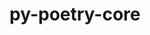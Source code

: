 ---
title: "py-poetry-core"
layout: cache
categories: [package, develop-2023-10-01]
meta: {"versions": ["1.6.1"], "compilers": ["apple-clang@=14.0.0", "cce@=15.0.1", "gcc@=11.1.0", "gcc@=11.3.0", "gcc@=7.3.1", "gcc@=7.5.0", "oneapi@=2023.2.0"], "oss": ["amzn2", "rhel8", "ubuntu18.04", "ubuntu20.04", "ubuntu22.04", "ventura"], "platforms": ["darwin", "linux"], "targets": ["aarch64", "neoverse_n1", "ppc64le", "x86_64", "x86_64_v3", "zen4"], "stacks": ["aws-isc", "aws-isc-aarch64", "data-vis-sdk", "e4s", "e4s-cray-rhel", "e4s-oneapi", "e4s-power", "ml-darwin-aarch64-mps", "ml-linux-x86_64-cpu", "ml-linux-x86_64-cuda", "ml-linux-x86_64-rocm", "radiuss", "root"], "num_specs": 16, "num_specs_by_stack": {"ml-darwin-aarch64-mps": 2, "root": 16, "aws-isc-aarch64": 2, "aws-isc": 1, "e4s": 1, "e4s-power": 1, "e4s-cray-rhel": 1, "radiuss": 1, "e4s-oneapi": 1, "data-vis-sdk": 2, "ml-linux-x86_64-cpu": 4, "ml-linux-x86_64-cuda": 4, "ml-linux-x86_64-rocm": 3}}
spec_details: [{"hash": "hxxhozedkg3yq4i5j72ocfm4eds567wi", "compiler": "apple-clang@=14.0.0", "versions": ["1.6.1"], "os": "ventura", "platform": "darwin", "target": "aarch64", "variants": ["build_system=python_pip"], "stacks": ["ml-darwin-aarch64-mps", "root"], "size": "-", "tarball": "https://binaries.spack.io/releases/develop-2023-10-01/build_cache/darwin-ventura-aarch64/apple-clang-14.0.0/py-poetry-core-1.6.1/darwin-ventura-aarch64-apple-clang-14.0.0-py-poetry-core-1.6.1-hxxhozedkg3yq4i5j72ocfm4eds567wi.spack"}, {"hash": "lo4c5s4dntsyeo6g4hewhj73ppvmbwvf", "compiler": "apple-clang@=14.0.0", "versions": ["1.6.1"], "os": "ventura", "platform": "darwin", "target": "aarch64", "variants": ["build_system=python_pip"], "stacks": ["ml-darwin-aarch64-mps", "root"], "size": "-", "tarball": "https://binaries.spack.io/releases/develop-2023-10-01/build_cache/darwin-ventura-aarch64/apple-clang-14.0.0/py-poetry-core-1.6.1/darwin-ventura-aarch64-apple-clang-14.0.0-py-poetry-core-1.6.1-lo4c5s4dntsyeo6g4hewhj73ppvmbwvf.spack"}, {"hash": "grpqnvyul57m7hb7euwo5gsplklqbw5r", "compiler": "gcc@=7.3.1", "versions": ["1.6.1"], "os": "amzn2", "platform": "linux", "target": "aarch64", "variants": ["build_system=python_pip"], "stacks": ["aws-isc-aarch64", "root"], "size": "-", "tarball": "https://binaries.spack.io/releases/develop-2023-10-01/build_cache/linux-amzn2-aarch64/gcc-7.3.1/py-poetry-core-1.6.1/linux-amzn2-aarch64-gcc-7.3.1-py-poetry-core-1.6.1-grpqnvyul57m7hb7euwo5gsplklqbw5r.spack"}, {"hash": "34cpqkdnzbtwthr4ikefxujg6b6biqwb", "compiler": "gcc@=7.3.1", "versions": ["1.6.1"], "os": "amzn2", "platform": "linux", "target": "neoverse_n1", "variants": ["build_system=python_pip"], "stacks": ["aws-isc-aarch64", "root"], "size": "-", "tarball": "https://binaries.spack.io/releases/develop-2023-10-01/build_cache/linux-amzn2-neoverse_n1/gcc-7.3.1/py-poetry-core-1.6.1/linux-amzn2-neoverse_n1-gcc-7.3.1-py-poetry-core-1.6.1-34cpqkdnzbtwthr4ikefxujg6b6biqwb.spack"}, {"hash": "zhfzfs7htuavjh2tdezdy3esmkgmibrl", "compiler": "gcc@=7.3.1", "versions": ["1.6.1"], "os": "amzn2", "platform": "linux", "target": "x86_64_v3", "variants": ["build_system=python_pip"], "stacks": ["root", "aws-isc"], "size": "-", "tarball": "https://binaries.spack.io/releases/develop-2023-10-01/build_cache/linux-amzn2-x86_64_v3/gcc-7.3.1/py-poetry-core-1.6.1/linux-amzn2-x86_64_v3-gcc-7.3.1-py-poetry-core-1.6.1-zhfzfs7htuavjh2tdezdy3esmkgmibrl.spack"}, {"hash": "qeumcyuoobz7gijcsclzd7gclkk7vrcl", "compiler": "gcc@=11.1.0", "versions": ["1.6.1"], "os": "ubuntu20.04", "platform": "linux", "target": "x86_64_v3", "variants": ["build_system=python_pip"], "stacks": ["e4s", "root"], "size": "-", "tarball": "https://binaries.spack.io/releases/develop-2023-10-01/build_cache/linux-ubuntu20.04-x86_64_v3/gcc-11.1.0/py-poetry-core-1.6.1/linux-ubuntu20.04-x86_64_v3-gcc-11.1.0-py-poetry-core-1.6.1-qeumcyuoobz7gijcsclzd7gclkk7vrcl.spack"}, {"hash": "jnqvkaqi42d55vhakx4264p62hx2brtb", "compiler": "gcc@=11.1.0", "versions": ["1.6.1"], "os": "ubuntu20.04", "platform": "linux", "target": "ppc64le", "variants": ["build_system=python_pip"], "stacks": ["e4s-power", "root"], "size": "-", "tarball": "https://binaries.spack.io/releases/develop-2023-10-01/build_cache/linux-ubuntu20.04-ppc64le/gcc-11.1.0/py-poetry-core-1.6.1/linux-ubuntu20.04-ppc64le-gcc-11.1.0-py-poetry-core-1.6.1-jnqvkaqi42d55vhakx4264p62hx2brtb.spack"}, {"hash": "myu4pwte42acaxfd6liw3dor33fk6pzu", "compiler": "cce@=15.0.1", "versions": ["1.6.1"], "os": "rhel8", "platform": "linux", "target": "zen4", "variants": ["build_system=python_pip"], "stacks": ["root", "e4s-cray-rhel"], "size": "-", "tarball": "https://binaries.spack.io/releases/develop-2023-10-01/build_cache/linux-rhel8-zen4/cce-15.0.1/py-poetry-core-1.6.1/linux-rhel8-zen4-cce-15.0.1-py-poetry-core-1.6.1-myu4pwte42acaxfd6liw3dor33fk6pzu.spack"}, {"hash": "qvldp355rvgezzkm7op37ekjf3fbtbrv", "compiler": "gcc@=7.5.0", "versions": ["1.6.1"], "os": "ubuntu18.04", "platform": "linux", "target": "x86_64_v3", "variants": ["build_system=python_pip"], "stacks": ["root", "radiuss"], "size": "-", "tarball": "https://binaries.spack.io/releases/develop-2023-10-01/build_cache/linux-ubuntu18.04-x86_64_v3/gcc-7.5.0/py-poetry-core-1.6.1/linux-ubuntu18.04-x86_64_v3-gcc-7.5.0-py-poetry-core-1.6.1-qvldp355rvgezzkm7op37ekjf3fbtbrv.spack"}, {"hash": "s4tnpbisq4uuvhpxoi2tlx2bn3sgytf2", "compiler": "oneapi@=2023.2.0", "versions": ["1.6.1"], "os": "ubuntu20.04", "platform": "linux", "target": "x86_64", "variants": ["build_system=python_pip"], "stacks": ["e4s-oneapi", "root"], "size": "-", "tarball": "https://binaries.spack.io/releases/develop-2023-10-01/build_cache/linux-ubuntu20.04-x86_64/oneapi-2023.2.0/py-poetry-core-1.6.1/linux-ubuntu20.04-x86_64-oneapi-2023.2.0-py-poetry-core-1.6.1-s4tnpbisq4uuvhpxoi2tlx2bn3sgytf2.spack"}, {"hash": "xyg7ocwxgkls4mpo7a7ywuc2mgey5gpl", "compiler": "gcc@=11.1.0", "versions": ["1.6.1"], "os": "ubuntu20.04", "platform": "linux", "target": "x86_64_v3", "variants": ["build_system=python_pip"], "stacks": ["data-vis-sdk", "root"], "size": "-", "tarball": "https://binaries.spack.io/releases/develop-2023-10-01/build_cache/linux-ubuntu20.04-x86_64_v3/gcc-11.1.0/py-poetry-core-1.6.1/linux-ubuntu20.04-x86_64_v3-gcc-11.1.0-py-poetry-core-1.6.1-xyg7ocwxgkls4mpo7a7ywuc2mgey5gpl.spack"}, {"hash": "gbxszlk4rrp2pg4uqmvo5fznhj26swu4", "compiler": "gcc@=11.1.0", "versions": ["1.6.1"], "os": "ubuntu20.04", "platform": "linux", "target": "x86_64_v3", "variants": ["build_system=python_pip"], "stacks": ["data-vis-sdk", "root"], "size": "-", "tarball": "https://binaries.spack.io/releases/develop-2023-10-01/build_cache/linux-ubuntu20.04-x86_64_v3/gcc-11.1.0/py-poetry-core-1.6.1/linux-ubuntu20.04-x86_64_v3-gcc-11.1.0-py-poetry-core-1.6.1-gbxszlk4rrp2pg4uqmvo5fznhj26swu4.spack"}, {"hash": "5x4iwuv7tk7iytikwd7yf5uetdaaapiz", "compiler": "gcc@=11.3.0", "versions": ["1.6.1"], "os": "ubuntu22.04", "platform": "linux", "target": "x86_64_v3", "variants": ["build_system=python_pip"], "stacks": ["ml-linux-x86_64-cpu", "root", "ml-linux-x86_64-cuda"], "size": "-", "tarball": "https://binaries.spack.io/releases/develop-2023-10-01/build_cache/linux-ubuntu22.04-x86_64_v3/gcc-11.3.0/py-poetry-core-1.6.1/linux-ubuntu22.04-x86_64_v3-gcc-11.3.0-py-poetry-core-1.6.1-5x4iwuv7tk7iytikwd7yf5uetdaaapiz.spack"}, {"hash": "ygotiyrcvj5es5clel7qhq62fckgofii", "compiler": "gcc@=11.3.0", "versions": ["1.6.1"], "os": "ubuntu22.04", "platform": "linux", "target": "x86_64_v3", "variants": ["build_system=python_pip"], "stacks": ["ml-linux-x86_64-cpu", "ml-linux-x86_64-rocm", "root", "ml-linux-x86_64-cuda"], "size": "-", "tarball": "https://binaries.spack.io/releases/develop-2023-10-01/build_cache/linux-ubuntu22.04-x86_64_v3/gcc-11.3.0/py-poetry-core-1.6.1/linux-ubuntu22.04-x86_64_v3-gcc-11.3.0-py-poetry-core-1.6.1-ygotiyrcvj5es5clel7qhq62fckgofii.spack"}, {"hash": "3dynylkpbquexkol3xzuhu2groiufwui", "compiler": "gcc@=11.3.0", "versions": ["1.6.1"], "os": "ubuntu22.04", "platform": "linux", "target": "x86_64_v3", "variants": ["build_system=python_pip"], "stacks": ["ml-linux-x86_64-cpu", "ml-linux-x86_64-rocm", "root", "ml-linux-x86_64-cuda"], "size": "-", "tarball": "https://binaries.spack.io/releases/develop-2023-10-01/build_cache/linux-ubuntu22.04-x86_64_v3/gcc-11.3.0/py-poetry-core-1.6.1/linux-ubuntu22.04-x86_64_v3-gcc-11.3.0-py-poetry-core-1.6.1-3dynylkpbquexkol3xzuhu2groiufwui.spack"}, {"hash": "m5vql57qqs2vnaiafwmyiiscvjk2lqaz", "compiler": "gcc@=11.3.0", "versions": ["1.6.1"], "os": "ubuntu22.04", "platform": "linux", "target": "x86_64_v3", "variants": ["build_system=python_pip"], "stacks": ["ml-linux-x86_64-cpu", "ml-linux-x86_64-rocm", "root", "ml-linux-x86_64-cuda"], "size": "-", "tarball": "https://binaries.spack.io/releases/develop-2023-10-01/build_cache/linux-ubuntu22.04-x86_64_v3/gcc-11.3.0/py-poetry-core-1.6.1/linux-ubuntu22.04-x86_64_v3-gcc-11.3.0-py-poetry-core-1.6.1-m5vql57qqs2vnaiafwmyiiscvjk2lqaz.spack"}]
---